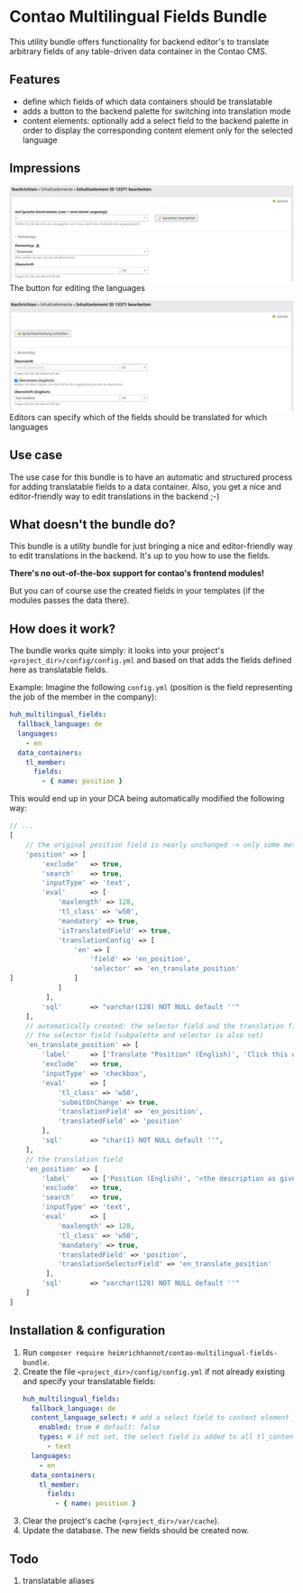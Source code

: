 # Contao Multilingual Fields Bundle

This utility bundle offers functionality for backend editor's to translate arbitrary fields of any table-driven data
container in the Contao CMS.

## Features

- define which fields of which data containers should be translatable
- adds a button to the backend palette for switching into translation mode
- content elements: optionally add a select field to the backend palette in order to display the corresponding content
  element only for the selected language

## Impressions

![Edit languages button](docs/img/edit-languages-button.png)
The button for editing the languages

![Edit languages](docs/img/edit-languages.png)
Editors can specify which of the fields should be translated for which languages

## Use case

The use case for this bundle is to have an automatic and structured process for adding translatable fields to a data
container. Also, you get a nice and editor-friendly way to edit translations in the backend ;-)

## What doesn't the bundle do?

This bundle is a utility bundle for just bringing a nice and editor-friendly way to edit translations in the backend.
It's up to you how to use the fields.

**There's no out-of-the-box support for contao's frontend modules!**

But you can of course use the created fields in your templates (if the modules passes the data there).

## How does it work?

The bundle works quite simply: it looks into your project's `<project_dir>/config/config.yml` and based on that adds the
fields defined here as translatable fields.

Example: Imagine the following `config.yml` (position is the field representing the job of the member in the company):

```yaml
huh_multilingual_fields:
  fallback_language: de
  languages:
    - en
  data_containers:
    tl_member:
      fields:
        - { name: position }
```

This would end up in your DCA being automatically modified the following way:

```php
// ...
[
    // the original position field is nearly unchanged -> only some meta field links are set in eval
    'position' => [
        'exclude'   => true,
        'search'    => true,
        'inputType' => 'text',
        'eval'      => [
            'maxlength' => 128,
            'tl_class' => 'w50',
            'mandatory' => true,
            'isTranslatedField' => true,
            'translationConfig' => [
                'en' => [
                    'field' => 'en_position',
                    'selector' => 'en_translate_position'
]               ]
            ]
         ],
        'sql'       => "varchar(128) NOT NULL default ''"
    ],
    // automatically created: the selector field and the translation field
    // the selector field (subpalette and selector is also set)
    'en_translate_position' => [
        'label'     => ['Translate "Position" (English)', 'Click this option in order to translate the field for the given language.'],
        'exclude'   => true,
        'inputType' => 'checkbox',
        'eval'      => [
            'tl_class' => 'w50',
            'submitOnChange' => true,
            'translationField' => 'en_position',
            'translatedField' => 'position'
        ],
        'sql'       => "char(1) NOT NULL default ''",
    ],
    // the translation field
    'en_position' => [
        'label'     => ['Position (English)', '<the description as given>'], // generated automatically out of the label of the "position" field
        'exclude'   => true,
        'search'    => true,
        'inputType' => 'text',
        'eval'      => [
            'maxlength' => 128,
            'tl_class' => 'w50',
            'mandatory' => true,
            'translatedField' => 'position',
            'translationSelectorField' => 'en_translate_position'
         ],
        'sql'       => "varchar(128) NOT NULL default ''"
    ]
]
```

## Installation & configuration

1. Run `composer require heimrichhannot/contao-multilingual-fields-bundle`.
1. Create the file `<project_dir>/config/config.yml` if not already existing and specify your translatable fields:
   ```yaml
   huh_multilingual_fields:
     fallback_language: de
     content_language_select: # add a select field to content element palettes for displaying elements only for the specified language
       enabled: true # default: false
       types: # if not set, the select field is added to all tl_content types
         - text
     languages:
       - en
     data_containers:
       tl_member:
         fields:
           - { name: position }
   ```
1. Clear the project's cache (`<project_dir>/var/cache`).
1. Update the database. The new fields should be created now.

## Todo

1. translatable aliases
